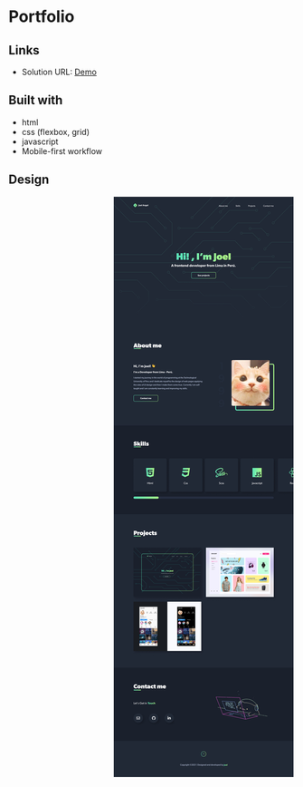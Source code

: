 
# **Portfolio**

## **Links**

- Solution URL: [Demo](https://joel-portfolio-website.netlify.app/#about)

## **Built with**

- html
- css (flexbox, grid)
- javascript
- Mobile-first workflow

## **Design**


<div  align="center" >
  <img align="right"  style="widht: 5rem;" src="src/assets/design/desktop-design.jpg" />
</div>
